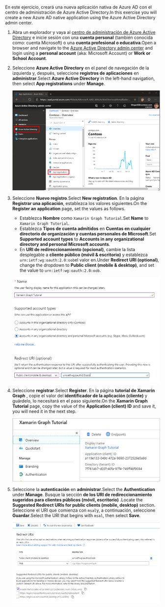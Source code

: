 <!-- markdownlint-disable MD002 MD041 -->

<span data-ttu-id="8b9fc-101">En este ejercicio, creará una nueva aplicación nativa de Azure AD con el centro de administración de Azure Active Directory.</span><span class="sxs-lookup"><span data-stu-id="8b9fc-101">In this exercise you will create a new Azure AD native application using the Azure Active Directory admin center.</span></span>

1. <span data-ttu-id="8b9fc-102">Abra un explorador y vaya al [centro de administración de Azure Active Directory](https://aad.portal.azure.com) e inicie sesión con una **cuenta personal** (también conocida como: cuenta Microsoft) o una **cuenta profesional o educativa**.</span><span class="sxs-lookup"><span data-stu-id="8b9fc-102">Open a browser and navigate to the [Azure Active Directory admin center](https://aad.portal.azure.com) and login using a **personal account** (aka: Microsoft Account) or **Work or School Account**.</span></span>

1. <span data-ttu-id="8b9fc-103">Seleccione **Azure Active Directory** en el panel de navegación de la izquierda y, después, seleccione **registros de aplicaciones** en **administrar**.</span><span class="sxs-lookup"><span data-stu-id="8b9fc-103">Select **Azure Active Directory** in the left-hand navigation, then select **App registrations** under **Manage**.</span></span>

    ![<span data-ttu-id="8b9fc-104">Una captura de pantalla de los registros de la aplicación</span><span class="sxs-lookup"><span data-stu-id="8b9fc-104">A screenshot of the App registrations</span></span> ](./images/aad-portal-app-registrations.png)

1. <span data-ttu-id="8b9fc-105">Seleccione **Nuevo registro**.</span><span class="sxs-lookup"><span data-stu-id="8b9fc-105">Select **New registration**.</span></span> <span data-ttu-id="8b9fc-106">En la página **Registrar una aplicación**, establezca los valores siguientes.</span><span class="sxs-lookup"><span data-stu-id="8b9fc-106">On the **Register an application** page, set the values as follows.</span></span>

    - <span data-ttu-id="8b9fc-107">Establezca **Nombre** como `Xamarin Graph Tutorial`.</span><span class="sxs-lookup"><span data-stu-id="8b9fc-107">Set **Name** to `Xamarin Graph Tutorial`.</span></span>
    - <span data-ttu-id="8b9fc-108">Establezca **Tipos de cuenta admitidos** en **Cuentas en cualquier directorio de organización y cuentas personales de Microsoft**.</span><span class="sxs-lookup"><span data-stu-id="8b9fc-108">Set **Supported account types** to **Accounts in any organizational directory and personal Microsoft accounts**.</span></span>
    - <span data-ttu-id="8b9fc-109">En **URI de redireccionamiento (opcional)**, cambie la lista desplegable a **cliente público (móvil & escritorio)** y establezca `urn:ietf:wg:oauth:2.0:oob`el valor en.</span><span class="sxs-lookup"><span data-stu-id="8b9fc-109">Under **Redirect URI (optional)**, change the dropdown to **Public client (mobile & desktop)**, and set the value to `urn:ietf:wg:oauth:2.0:oob`.</span></span>

    ![Captura de pantalla de la página registrar una aplicación](./images/aad-register-an-app.png)

1. <span data-ttu-id="8b9fc-111">Seleccione **registrar**.</span><span class="sxs-lookup"><span data-stu-id="8b9fc-111">Select **Register**.</span></span> <span data-ttu-id="8b9fc-112">En la página **tutorial de Xamarin Graph** , copie el valor del **identificador de la aplicación (cliente)** y guárdelo, lo necesitará en el paso siguiente.</span><span class="sxs-lookup"><span data-stu-id="8b9fc-112">On the **Xamarin Graph Tutorial** page, copy the value of the **Application (client) ID** and save it, you will need it in the next step.</span></span>

    ![Captura de pantalla del identificador de la aplicación del nuevo registro de la aplicación](./images/aad-application-id.png)

1. <span data-ttu-id="8b9fc-114">Seleccione la **autenticación** en **administrar**.</span><span class="sxs-lookup"><span data-stu-id="8b9fc-114">Select the **Authentication** under **Manage**.</span></span> <span data-ttu-id="8b9fc-115">Busque la sección **de los URI de redireccionamiento sugeridos para clientes públicos (móvil, escritorio)** .</span><span class="sxs-lookup"><span data-stu-id="8b9fc-115">Locate the **Suggested Redirect URIs for public clients (mobile, desktop)** section.</span></span> <span data-ttu-id="8b9fc-116">Seleccione el URI que comienza con `msal`y, a continuación, seleccione **Guardar**.</span><span class="sxs-lookup"><span data-stu-id="8b9fc-116">Select the URI that begins with `msal`, then select **Save**.</span></span>

    ![Captura de pantalla de la página URI de redireccionamiento](./images/aad-redirect-uris.png)
